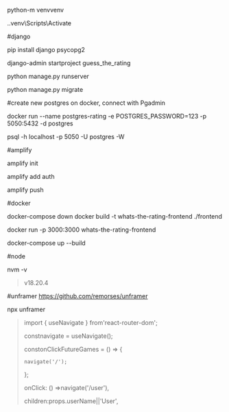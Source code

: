 python-m venvvenv

.\.venv\Scripts\Activate

#django

pip install django psycopg2

django-admin startproject guess_the_rating

python manage.py runserver

python manage.py migrate

#create new postgres on docker, connect with Pgadmin

docker run --name postgres-rating -e POSTGRES_PASSWORD=123 -p 5050:5432 -d postgres

psql -h localhost -p 5050 -U postgres -W

#amplify

amplify init

amplify add auth

amplify push

#docker

docker-compose down
docker build -t whats-the-rating-frontend ./frontend

docker run -p 3000:3000 whats-the-rating-frontend

docker-compose up --build

#node

nvm -v

>  v18.20.4

#unframer
https://github.com/remorses/unframer

npx unframer

> import { useNavigate } from'react-router-dom';
>
>   constnavigate = useNavigate();
>
>   constonClickFutureGames = () => {
>
>     navigate('/');
>
>   };
>
>
> onClick: () =>navigate('/user'),
>
> children:props.userName||'User',
